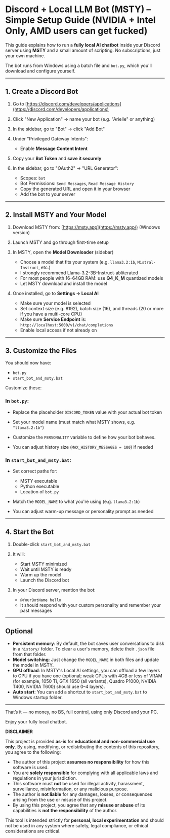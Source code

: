 # Discord + Local LLM Bot (MSTY) – Simple Setup Guide (NVIDIA + Intel Only, AMD users can get fucked)

This guide explains how to run a **fully local AI chatbot** inside your Discord server using **MSTY** and a small amount of scripting. No subscriptions, just your own machine.

The bot runs from Windows using a batch file and `bot.py`, which you'll download and configure yourself.

---

## 1. Create a Discord Bot

1. Go to [https://discord.com/developers/applications](https://discord.com/developers/applications)
2. Click "New Application" → name your bot (e.g. "Arielle" or anything)
3. In the sidebar, go to "Bot" → click "Add Bot"
4. Under "Privileged Gateway Intents":

   * Enable **Message Content Intent**
5. Copy your **Bot Token** and **save it securely**
6. In the sidebar, go to "OAuth2" → "URL Generator":

   * Scopes: `bot`
   * Bot Permissions: `Send Messages`, `Read Message History`
   * Copy the generated URL and open it in your browser
   * Add the bot to your server

---

## 2. Install MSTY and Your Model

1. Download MSTY from:
   [https://msty.app](https://msty.app/) (Windows version)

2. Launch MSTY and go through first-time setup

3. In MSTY, open the **Model Downloader** (sidebar)

   * Choose a model that fits your system (e.g. `llama3.2:1b`, `Mistral-Instruct`, etc.)
   * I strongly recommend Llama-3.2-3B-Instruct-abliterated
   * For most people with 16–64GB RAM: use **Q4\_K\_M** quantized models
   * Let MSTY download and install the model

4. Once installed, go to **Settings → Local AI**

   * Make sure your model is selected
   * Set context size (e.g. 8192), batch size (16), and threads (20 or more if you have a multi-core CPU)
   * Make sure **Service Endpoint** is: `http://localhost:5000/v1/chat/completions`
   * Enable local access if not already on

---

## 3. Customize the Files

You should now have:

* `bot.py`
* `start_bot_and_msty.bat`

Customize these:

### In `bot.py`:

* Replace the placeholder `DISCORD_TOKEN` value with your actual bot token

* Set your model name (must match what MSTY shows, e.g. `"llama3.2:1b"`)

* Customize the `PERSONALITY` variable to define how your bot behaves.

* You can adjust history size (`MAX_HISTORY_MESSAGES = 100`) if needed

### In `start_bot_and_msty.bat`:

* Set correct paths for:

  * MSTY executable
  * Python executable
  * Location of `bot.py`
* Match the `MODEL_NAME` to what you're using (e.g. `llama3.2:1b`)
* You can adjust warm-up message or personality prompt as needed

---

## 4. Start the Bot

1. Double-click `start_bot_and_msty.bat`

2. It will:

   * Start MSTY minimized
   * Wait until MSTY is ready
   * Warm up the model
   * Launch the Discord bot

3. In your Discord server, mention the bot:

   * `@YourBotName hello`
   * It should respond with your custom personality and remember your past messages

---

## Optional

* **Persistent memory**: By default, the bot saves user conversations to disk in a `history/` folder. To clear a user's memory, delete their `.json` file from that folder.
* **Model switching**: Just change the `MODEL_NAME` in both files and update the model in MSTY.
* **GPU offload**: In MSTY's Local AI settings, you can offload a few layers to GPU if you have one (optional; weak GPUs with 4GB or less of VRAM (for example, 1050 Ti, GTX 1650 (all variants), Quadro P1000, NVIDIA T400, NVIDIA T600) should use 0–4 layers).
* **Auto start**: You can add a shortcut to `start_bot_and_msty.bat` to Windows startup folder.

---

That’s it — no money, no BS, full control, using only Discord and your PC.

Enjoy your fully local chatbot.

**DISCLAIMER**

This project is provided **as-is** for **educational and non-commercial use only**. By using, modifying, or redistributing the contents of this repository, you agree to the following:

* The author of this project **assumes no responsibility** for how this software is used.
* You are **solely responsible** for complying with all applicable laws and regulations in your jurisdiction.
* This software must **not** be used for illegal activity, harassment, surveillance, misinformation, or any malicious purpose.
* The author is **not liable** for any damages, losses, or consequences arising from the use or misuse of this project.
* By using this project, you agree that any **misuse or abuse** of its capabilities is **not the responsibility** of the author.

This tool is intended strictly for **personal, local experimentation** and should not be used in any system where safety, legal compliance, or ethical considerations are critical.
